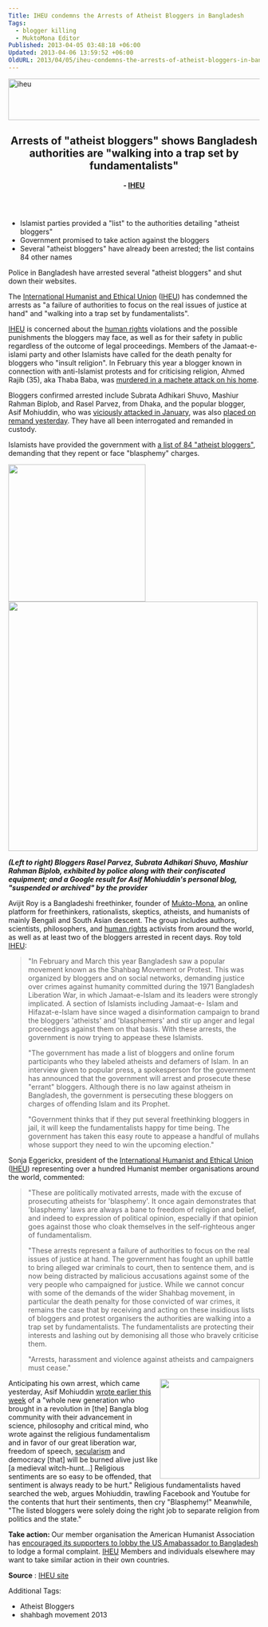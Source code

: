 ```yaml
---
Title: IHEU condemns the Arrests of Atheist Bloggers in Bangladesh
Tags:
  - blogger killing
  - MuktoMona Editor
Published: 2013-04-05 03:48:18 +06:00
Updated: 2013-04-06 13:59:52 +06:00
OldURL: 2013/04/05/iheu-condemns-the-arrests-of-atheist-bloggers-in-bangladesh/
---
```


<a href="https://enblog.muktomona.com/?attachment_id=1926" rel="attachment wp-att-1926"><img class="aligncenter size-full wp-image-1926" alt="iheu" src="https://enblog.muktomona.com/wp-content/uploads/2013/04/iheu.png" width="580" height="83" /></a>
<h2 style="text-align: center;">Arrests of "atheist bloggers" shows Bangladesh authorities are "walking into a trap set by fundamentalists"</h2>
<p style="text-align: center;"><strong>- <a title="IHEU builds and represents the global humanist movement that defends human rights and promotes humanist values world-wide. Founded in 1952, IHEU is the sole world umbrella organisation for humanist, atheist, rationalist, secularist, skeptic, laique, ethical cultural, freethought and similar organisations world-wide." href="https://iheu.org/">IHEU</a></strong></p>
&nbsp;
<p style="text-align: right;"><a href="https://iheu.org/pictures/internet-blog"><img class="aligncenter" alt="" src="https://iheu.org/files/blog.png" /></a><a href="https://iheu.org/article-categories/freedom-expression"><img alt="" src="https://iheu.org/files/freedom.png" /></a><a href="https://iheu.org/article-categories/separation-religion-state"><img alt="" src="https://iheu.org/files/church-state-icon2.png" /></a><a href="https://iheu.org/countries/bangladesh"><img alt="" src="https://iheu.org/files/bangladesh.gif" /></a></p>

<ul>
	<li>Islamist parties provided a "list" to the authorities detailing "atheist bloggers"</li>
	<li>Government promised to take action against the bloggers</li>
	<li>Several "atheist bloggers" have already been arrested; the list contains 84 other names</li>
</ul>
Police in Bangladesh have arrested several "atheist bloggers" and shut down their websites.

The <a title="IHEU builds and represents the global humanist movement that defends human rights and promotes humanist values world-wide. Founded in in 1952, IHEU is the sole world umbrella organisation for humanist, atheist, rationalist, secularist, skeptic, laique, ethical cultural, freethought and similar organisations world-wide. " href="https://iheu.org/glossary#International_Humanist_and_Ethical_Union">International Humanist and Ethical Union</a> (<a title="IHEU builds and represents the global humanist movement that defends human rights and promotes humanist values world-wide. Founded in 1952, IHEU is the sole world umbrella organisation for humanist, atheist, rationalist, secularist, skeptic, laique, ethical cultural, freethought and similar organisations world-wide." href="https://iheu.org/glossary#IHEU">IHEU</a>) has condemned the arrests as "a failure of authorities to focus on the real issues of justice at hand" and "walking into a trap set by fundamentalists".

<a title="IHEU builds and represents the global humanist movement that defends human rights and promotes humanist values world-wide. Founded in 1952, IHEU is the sole world umbrella organisation for humanist, atheist, rationalist, secularist, skeptic, laique, ethical cultural, freethought and similar organisations world-wide." href="https://iheu.org/glossary#IHEU">IHEU</a> is concerned about the <a title="Universal rights to which every person is entitled because they are justified by a moral standard that stands above the laws of any individual nation; best enunciated in the Universal Declaration of Human Rights adopted by UN General Assembly resolution 217 A (III) of 10 December 1948" href="https://iheu.org/glossary#human_rights">human rights</a> violations and the possible punishments the bloggers may face, as well as for their safety in public regardless of the outcome of legal proceedings. Members of the Jamaat-e-islami party and other Islamists have called for the death penalty for bloggers who "insult religion". In February this year a blogger known in connection with anti-Islamist protests and for criticising religion, Ahmed Rajib (35), aka Thaba Baba, was <a href="https://www.google.com/hostednews/afp/article/ALeqM5gvgXRcLgESI9K6wFCyhmT32zJswg">murdered in a machete attack on his home</a>.

Bloggers confirmed arrested include Subrata Adhikari Shuvo, Mashiur Rahman Biplob, and Rasel Parvez, from Dhaka, and the popular blogger, Asif Mohiuddin, who was <a href="https://www.hindustantimes.com/world-news/Bangladesh/Militant-atheist-blogger-stabbed-in-Bangladesh/Article1-989966.aspx">viciously attacked in January</a>, was also <a href="https://www.thedailystar.net/beta2/news/blogger-asif-placed-on-3-day-remand/">placed on remand yesterday</a>. They have all been interrogated and remanded in custody.

Islamists have provided the government with <a href="https://%3Chttp//bdnews24.com/bangladesh/2013/03/31/atheist-bloggers-to-repent%3E">a list of 84 "atheist bloggers"</a>, demanding that they repent or face "blasphemy" charges.

<img alt="" src="https://iheu.org/files/atheist-bloggers-arrested.jpg" width="275" /> <img title="Asif's suspended blog" alt="" src="https://iheu.org/files/realAsifM-blog-suspended.jpg" width="500" />

<em><strong>(Left to right) Bloggers Rasel Parvez, Subrata Adhikari Shuvo, Mashiur Rahman Biplob, exhibited by police along with their confiscated equipment;
and a Google result for Asif Mohiuddin's personal blog, "suspended or archived" by the provider</strong></em>

Avijit Roy is a Bangladeshi freethinker, founder of <a href="https://muktomona.com">Mukto-Mona</a>, an online platform for freethinkers, rationalists, skeptics, atheists, and humanists of mainly Bengali and South Asian descent. The group includes authors, scientists, philosophers, and <a title="Universal rights to which every person is entitled because they are justified by a moral standard that stands above the laws of any individual nation; best enunciated in the Universal Declaration of Human Rights adopted by UN General Assembly resolution 217 A (III) of 10 December 1948" href="https://iheu.org/glossary#human_rights">human rights</a> activists from around the world, as well as at least two of the bloggers arrested in recent days. Roy told <a title="IHEU builds and represents the global humanist movement that defends human rights and promotes humanist values world-wide. Founded in 1952, IHEU is the sole world umbrella organisation for humanist, atheist, rationalist, secularist, skeptic, laique, ethical cultural, freethought and similar organisations world-wide." href="https://iheu.org/glossary#IHEU">IHEU</a>:
<blockquote>"In February and March this year Bangladesh saw a popular movement known as the Shahbag Movement or Protest. This was organized by bloggers and on social networks, demanding justice over crimes against humanity committed during the 1971 Bangladesh Liberation War, in which Jamaat-e-Islam and its leaders were strongly implicated. A section of Islamists including Jamaat-e- Islam and Hifazat-e-Islam have since waged a disinformation campaign to brand the bloggers 'atheists' and 'blasphemers' and stir up anger and legal proceedings against them on that basis. With these arrests, the government is now trying to appease these Islamists.

"The government has made a list of bloggers and online forum participants who they labeled atheists and defamers of Islam. In an interview given to popular press, a spokesperson for the government has announced that the government will arrest and prosecute these "errant" bloggers. Although there is no law against atheism in Bangladesh, the government is persecuting these bloggers on charges of offending Islam and its Prophet.

"Government thinks that if they put several freethinking bloggers in jail, it will keep the fundamentalists happy for time being. The government has taken this easy route to appease a handful of mullahs whose support they need to win the upcoming election."</blockquote>
Sonja Eggerickx, president of the <a title="IHEU builds and represents the global humanist movement that defends human rights and promotes humanist values world-wide. Founded in in 1952, IHEU is the sole world umbrella organisation for humanist, atheist, rationalist, secularist, skeptic, laique, ethical cultural, freethought and similar organisations world-wide. " href="https://iheu.org/glossary#International_Humanist_and_Ethical_Union">International Humanist and Ethical Union</a> (<a title="IHEU builds and represents the global humanist movement that defends human rights and promotes humanist values world-wide. Founded in 1952, IHEU is the sole world umbrella organisation for humanist, atheist, rationalist, secularist, skeptic, laique, ethical cultural, freethought and similar organisations world-wide." href="https://iheu.org/glossary#IHEU">IHEU</a>) representing over a hundred Humanist member organisations around the world, commented:
<blockquote>"These are politically motivated arrests, made with the excuse of prosecuting atheists for 'blasphemy'. It once again demonstrates that 'blasphemy' laws are always a bane to freedom of religion and belief, and indeed to expression of political opinion, especially if that opinion goes against those who cloak themselves in the self-righteous anger of fundamentalism.

"These arrests represent a failure of authorities to focus on the real issues of justice at hand. The government has fought an uphill battle to bring alleged war criminals to court, then to sentence them, and is now being distracted by malicious accusations against some of the very people who campaigned for justice. While we cannot concur with some of the demands of the wider Shahbag movement, in particular the death penalty for those convicted of war crimes, it remains the case that by receiving and acting on these insidious lists of bloggers and protest organisers the authorities are walking into a trap set by fundamentalists. The fundamentalists are protecting their interests and lashing out by demonising all those who bravely criticise them.

"Arrests, harassment and violence against atheists and campaigners must cease."</blockquote>
<img alt="" src="https://iheu.org/files/asif-arrested.jpg" width="200" align="right" />Anticipating his own arrest, which came yesterday, Asif Mohiuddin <a href="https://www.richarddawkins.net/discussions/2013/4/2/freethinking-in-bangladesh#">wrote earlier this week</a> of a "whole new generation who brought in a revolution in [the] Bangla blog community with their advancement in science, philosophy and critical mind, who wrote against the religious fundamentalism and in favor of our great liberation war, freedom of speech, <a title="A neutral attitude, especially of the State, local government and public services, in matters relating to religion; non-religious rather than anti-religious." href="https://iheu.org/glossary#secularism">secularism</a> and democracy [that] will be burned alive just like [a medieval witch-hunt...] Religious sentiments are so easy to be offended, that sentiment is always ready to be hurt." Religious fundamentalists haved searched the web, argues Mohiuddin, trawling Facebook and Youtube for the contents that hurt their sentiments, then cry "Blasphemy!" Meanwhile, "The listed bloggers were solely doing the right job to separate religion from politics and the state."

<strong>Take action: </strong>Our member organisation the American Humanist Association has <a href="https://www.americanhumanist.org/news/details/2013-04-take-action-support-imprisoned-atheist-bloggers-in-b">encouraged its supporters to lobby the US Amabassador to Bangladesh</a> to lodge a formal complaint. <a title="IHEU builds and represents the global humanist movement that defends human rights and promotes humanist values world-wide. Founded in 1952, IHEU is the sole world umbrella organisation for humanist, atheist, rationalist, secularist, skeptic, laique, ethical cultural, freethought and similar organisations world-wide." href="https://iheu.org/glossary#IHEU">IHEU</a> Members and individuals elsewhere may want to take similar action in their own countries.

<strong>Source</strong> : <a href="https://iheu.org/story/arrests-atheist-bloggers-shows-bangladesh-authorities-are-walking-trap-set-fundamentalists">IHEU site</a>


Additional Tags:
  - Atheist Bloggers
  - shahbagh movement 2013
